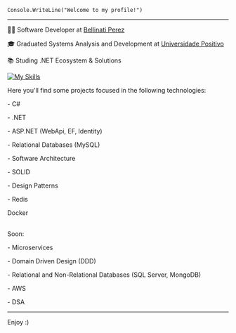 <code>Console.WriteLine("Welcome to my profile!")</code>
<hr>

<p>👨‍💻 Software Developer at <a href="https://www.bellinatiperez.com.br/" target="blank_">Bellinati Perez</a></p>
<p>🎓 Graduated Systems Analysis and Development at <a href="https://www.up.edu.br/" target="blank_">Universidade Positivo</a></p>
<p>📚 Studing .NET Ecosystem & Solutions</p>

[![My Skills](https://skillicons.dev/icons?i=cs,angular,dotnet,mysql,ts,visualstudio,git,redis,docker)](https://skillicons.dev)

Here you'll find some projects focused in the following technologies:
<p>- C#</p> 
<p>- .NET</p> 
<p>- ASP.NET (WebApi, EF, Identity)</p>
<p>- Relational Databases (MySQL)</p>
<p>- Software Architecture</p>
<p>- SOLID</p>
<p>- Design Patterns</p>
<p>- Redis</p>
<p>Docker</p>

<br>
Soon:
<p> - Microservices</p>
<p> - Domain Driven Design (DDD)</p>
<p> - Relational and Non-Relational Databases (SQL Server, MongoDB)</p>
<p> - AWS</p>
<p> - DSA</p>
<hr>



Enjoy :)
